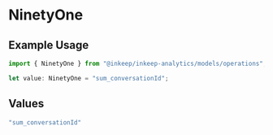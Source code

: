 # NinetyOne

## Example Usage

```typescript
import { NinetyOne } from "@inkeep/inkeep-analytics/models/operations";

let value: NinetyOne = "sum_conversationId";
```

## Values

```typescript
"sum_conversationId"
```